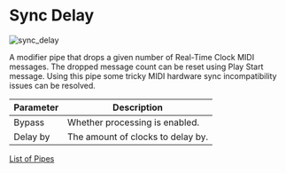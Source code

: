 # Sync Delay

![sync_delay](https://blokas.io/images/midihub/pipes/sync_delay.svg)

A modifier pipe that drops a given number of Real-Time Clock MIDI messages. The dropped message count can be reset using Play Start message.
Using this pipe some tricky MIDI hardware sync incompatibility issues can be resolved.

| Parameter              | Description                                                  |
| ---------------------- | ------------------------------------------------------------ |
| Bypass                 | Whether processing is enabled.                               |
| Delay by               | The amount of clocks to delay by.                            |

<span class="blokas-web-hide">

[List of Pipes](index.md#the-list-of-pipes)

</span>